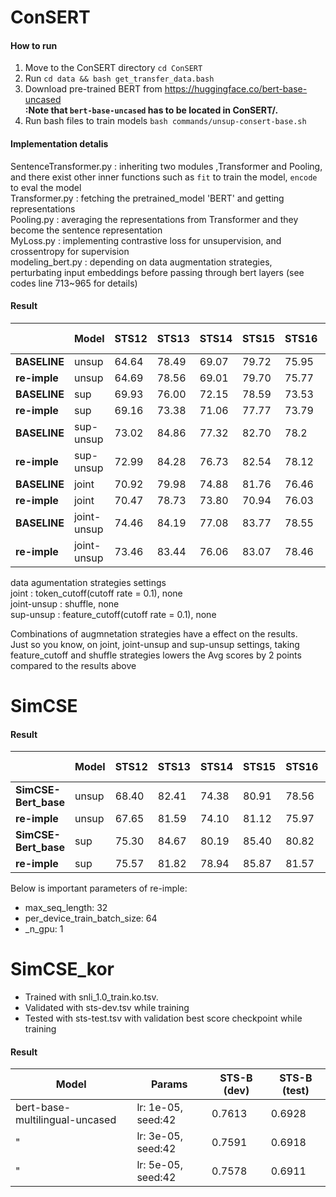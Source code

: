 # ConSERT

#### How to run
1. Move to the ConSERT directory `cd ConSERT`
2. Run `cd data && bash get_transfer_data.bash`
3. Download pre-trained BERT from https://huggingface.co/bert-base-uncased     
**:Note that `bert-base-uncased` has to be located in ConSERT/.**
4. Run bash files to train models `bash commands/unsup-consert-base.sh`    

#### Implementation detalis

SentenceTransformer.py : inheriting two modules ,Transformer and Pooling, and there exist other inner functions such as `fit` to train the model, `encode` to eval the model    
Transformer.py : fetching the pretrained_model 'BERT' and getting representations      
Pooling.py : averaging the representations from Transformer and they become the sentence representation      
MyLoss.py : implementing contrastive loss for unsupervision, and crossentropy for supervision      
modeling_bert.py : depending on data augmentation strategies, perturbating input embeddings before passing through bert layers (see codes line 713~965 for details)     


#### Result

|              | **Model**   | **STS12** | **STS13** | **STS14** | **STS15** | **STS16** | **STSb** | **SICK-R** | **Avg.** |
|--------------|-------------|-----------|-----------|-----------|-----------|-----------|----------|------------|----------|
| **BASELINE** | unsup       | 64.64     | 78.49     | 69.07     | 79.72     | 75.95     | 73.97    | 67.31      | 72.74    |
| **re-imple** | unsup       | 64.69     | 78.56     | 69.01     | 79.70     | 75.77     | 73.86    | 67.15      | 72.68    |
| **BASELINE** | sup         | 69.93     | 76.00     | 72.15     | 78.59     | 73.53     | 76.10    | 73.01      | 74.19    |
| **re-imple** | sup         | 69.16     | 73.38     | 71.06     | 77.77     | 73.79     | 75.81    | 72.20      | 73.31    |
| **BASELINE** | sup-unsup   | 73.02     | 84.86     | 77.32     | 82.70     | 78.2      | 81.34    | 75.00      | 78.92    |
| **re-imple** | sup-unsup   | 72.99     | 84.28     | 76.73     | 82.54     | 78.12     | 81.12    | 75.02      | 78.69    |
| **BASELINE** | joint       | 70.92     | 79.98     | 74.88     | 81.76     | 76.46     | 78.99    | 78.15      | 77.31    |
| **re-imple** | joint       | 70.47     | 78.73     | 73.80     | 70.94     | 76.03     | 77.75    | 77.70      | 76.49    |
| **BASELINE** | joint-unsup | 74.46     | 84.19     | 77.08     | 83.77     | 78.55     | 81.37    | 77.01      | 79.49    |
| **re-imple** | joint-unsup | 73.46     | 83.44     | 76.06     | 83.07     | 78.46     | 80.27    | 75.90      | 78.66    |

data agumentation strategies settings      
joint : token_cutoff(cutoff rate = 0.1), none     
joint-unsup : shuffle, none     
sup-unsup : feature_cutoff(cutoff rate = 0.1), none     

Combinations of augmnetation strategies have a effect on the results.      
Just so you know, on joint, joint-unsup and sup-unsup settings, taking feature_cutoff and shuffle strategies lowers the Avg scores by 2 points compared to the results above


# SimCSE

#### Result

|                      | **Model** | **STS12** | **STS13** | **STS14** | **STS15** | **STS16** | **STSb** | **SICK-R** | **Avg.** |
|----------------------|-----------|-----------|-----------|-----------|-----------|-----------|----------|------------|----------|
| **SimCSE-Bert_base** | unsup     | 68.40     | 82.41     | 74.38     | 80.91     | 78.56     | 76.85    | 72.23      | 76.25    |
| **re-imple**         | unsup     | 67.65     | 81.59     | 74.10     | 81.12     | 75.97     | 77.94    | 70.99      | 76.14    |
| **SimCSE-Bert_base** | sup       | 75.30     | 84.67     | 80.19     | 85.40     | 80.82     | 84.25    | 80.39      | 81.57    |
| **re-imple**         | sup       | 75.57     | 81.82     | 78.94     | 85.87     | 81.57     | 84.27    | 80.25      | 81.18    |

Below is important parameters of re-imple:
* max_seq_length: 32
* per_device_train_batch_size: 64
* _n_gpu: 1

# SimCSE_kor

* Trained with snli_1.0_train.ko.tsv.
* Validated with sts-dev.tsv while training
* Tested with sts-test.tsv with validation best score checkpoint while training

#### Result

| **Model**                      | Params             | STS-B (dev) | STS-B (test) |
|--------------------------------|--------------------|-------------|--------------|
| bert-base-multilingual-uncased | lr: 1e-05, seed:42 | 0.7613      | 0.6928       |
| "                              | lr: 3e-05, seed:42 | 0.7591      | 0.6918       |
| "                              | lr: 5e-05, seed:42 | 0.7578      | 0.6911       |
